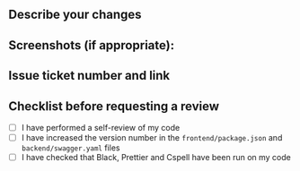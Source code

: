 ## Describe your changes

## Screenshots (if appropriate):

## Issue ticket number and link

## Checklist before requesting a review
- [ ] I have performed a self-review of my code
- [ ] I have increased the version number in the `frontend/package.json` and `backend/swagger.yaml` files
- [ ] I have checked that Black, Prettier and Cspell have been run on my code
